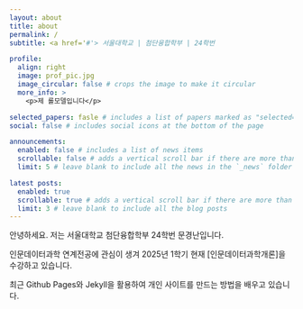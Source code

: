 ```yaml
---
layout: about
title: about
permalink: /
subtitle: <a href='#'> 서울대학교 | 첨단융합학부 | 24학번

profile:
  align: right
  image: prof_pic.jpg
  image_circular: false # crops the image to make it circular
  more_info: >
    <p>제 롤모델입니다</p>

selected_papers: fasle # includes a list of papers marked as "selected={true}"
social: false # includes social icons at the bottom of the page

announcements:
  enabled: false # includes a list of news items
  scrollable: false # adds a vertical scroll bar if there are more than 3 news items
  limit: 5 # leave blank to include all the news in the `_news` folder

latest posts:
  enabled: true
  scrollable: true # adds a vertical scroll bar if there are more than 3 new posts items
  limit: 3 # leave blank to include all the blog posts
---
```


안녕하세요.
저는 서울대학교 첨단융합학부 24학번 문경난입니다.

인문데이터과학 연계전공에 관심이 생겨 2025년 1학기 현재 [인문데이터과학개론]을 수강하고 있습니다.

최근 Github Pages와 Jekyll을 활용하여 개인 사이트를 만드는 방법을 배우고 있습니다.
